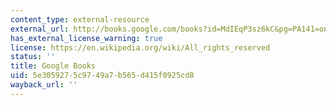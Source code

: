 ```yaml
---
content_type: external-resource
external_url: http://books.google.com/books?id=MdIEqP3sz6kC&pg=PA141=onepage
has_external_license_warning: true
license: https://en.wikipedia.org/wiki/All_rights_reserved
status: ''
title: Google Books
uid: 5e305927-5c97-49a7-b565-d415f0925cd8
wayback_url: ''
---
```

